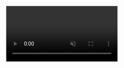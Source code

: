 <!DOCTYPE html>
<html lang="en">
<head>
    <meta charset="UTF-8">
    <meta name="viewport" content="width=device-width, initial-scale=1.0">
    <link rel="stylesheet" href="css/style.css">
    <link href="assets/favicon.ico" rel="icon" type="image/x-icon" />
    <title>The site of Luhas</title>
</head>
<body>
<section class="showcase" style="padding: 0; position: absolute">
    <a id="btn" href="home.html"></a>
    <video id="homepage" autoplay muted playsinline></video>
</section>
<div class="centerScreen">
    <img src="assets/loading.gif" style="width: 50px">
</div>
</body>
<script src="js/main.js" type="text/javascript"></script>
<script>window.onload = setScreen();</script>
</html>